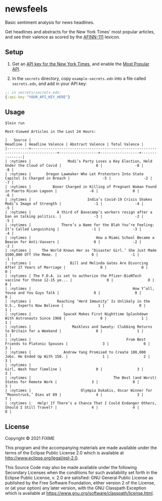 # newsfeels

Basic sentiment analysis for news headlines.

Get headlines and abstracts for the New York Times' most popular articles, and see their valence as scored by the [AFINN-111](http://corpustext.com/reference/sentiment_afinn.html) lexicon.

## Setup

1. Get an [API key for the New York Times](https://developer.nytimes.com/), and enable the [Most Popular API](https://developer.nytimes.com/docs/most-popular-product/1/overview).

2. In the ```secrets``` directory, copy ```example-secrets.edn``` into a file called ```secrets.edn```, and add in your API key:

```clj
;; in secrets/secrets.edn:
{:api-key "YOUR_API_KEY_HERE"}
```

## Usage

```
$lein run                                                             

Most-Viewed Articles in the Last 24 Hours:

|   Source |                                                                         Headline | Headline Valence | Abstract Valence | Total Valence |
|----------+----------------------------------------------------------------------------------+------------------+------------------+---------------|
| :nytimes |                 Modi’s Party Loses a Key Election, Held Under the Cloud of Covid |                0 |               -8 |            -8 |
| :nytimes |       Oregon Lawmaker Who Let Protesters Into State Capitol Is Charged in Breach |               -5 |               -2 |            -7 |
| :nytimes |          Boxer Charged in Killing of Pregnant Woman Found in Puerto Rican Lagoon |               -6 |                0 |            -6 |
| :nytimes |                          India’s Covid-19 Crisis Shakes Modi’s Image of Strength |               -1 |               -4 |            -5 |
| :nytimes |            A third of Basecamp’s workers resign after a ban on talking politics. |               -3 |               -2 |            -5 |
| :nytimes |              There’s a Name for the Blah You’re Feeling: It’s Called Languishing |               -1 |               -3 |            -4 |
| :nytimes |                              How a Miami School Became a Beacon for Anti-Vaxxers |                0 |               -2 |            -2 |
| :nytimes |     The World Knows Her as ‘Disaster Girl.’ She Just Made $500,000 Off the Meme. |                0 |               -1 |            -1 |
| :nytimes |                  Bill and Melinda Gates Are Divorcing After 27 Years of Marriage |                0 |                0 |             0 |
| :nytimes | The F.D.A. is set to authorize the Pfizer-BioNTech vaccine for those 12-15 ye... |                0 |                0 |             0 |
| :nytimes |                                               How Y’all, Youse and You Guys Talk |                0 |                0 |             0 |
| :nytimes |            Reaching ‘Herd Immunity’ Is Unlikely in the U.S., Experts Now Believe |                1 |                0 |             1 |
| :nytimes |               SpaceX Makes First Nighttime Splashdown With Astronauts Since 1968 |                0 |                1 |             1 |
| :nytimes |                   Maskless and Sweaty: Clubbing Returns to Britain for a Weekend |                0 |                1 |             1 |
| :nytimes |                                            From Best Friends to Platonic Spouses |                3 |                0 |             3 |
| :nytimes |               Andrew Yang Promised to Create 100,000 Jobs. He Ended Up With 150. |                1 |                2 |             3 |
| :nytimes |                                                         Girl, Wash Your Timeline |                0 |                3 |             3 |
| :nytimes |                                      The Best (and Worst) States for Remote Work |                3 |                0 |             3 |
| :nytimes |                       Olympia Dukakis, Oscar Winner for ‘Moonstruck,’ Dies at 89 |                4 |                3 |             7 |
| :nytimes |   Help! If There’s a Chance That I Could Endanger Others, Should I Still Travel? |                4 |                4 |             8 |

```

## License

Copyright © 2021 FIXME

This program and the accompanying materials are made available under the
terms of the Eclipse Public License 2.0 which is available at
http://www.eclipse.org/legal/epl-2.0.

This Source Code may also be made available under the following Secondary
Licenses when the conditions for such availability set forth in the Eclipse
Public License, v. 2.0 are satisfied: GNU General Public License as published by
the Free Software Foundation, either version 2 of the License, or (at your
option) any later version, with the GNU Classpath Exception which is available
at https://www.gnu.org/software/classpath/license.html.
